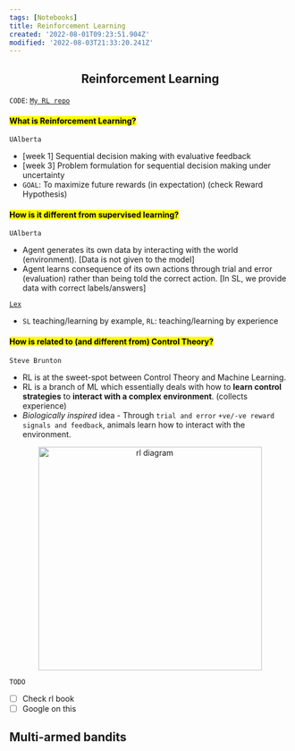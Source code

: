 ```yaml
---
tags: [Notebooks]
title: Reinforcement Learning
created: '2022-08-01T09:23:51.904Z'
modified: '2022-08-03T21:33:20.241Z'
---
```


## <center>Reinforcement Learning

`CODE`: [`My RL repo`](https://github.com/biswajitpawl/reinforcement-learning)

#### <mark>What is Reinforcement Learning?

`UAlberta`
* [week 1] Sequential decision making with evaluative feedback
* [week 3] Problem formulation for sequential decision making under uncertainty
* `GOAL`: To maximize future rewards (in expectation) (check Reward Hypothesis)

#### <mark>How is it different from supervised learning?

`UAlberta`
* Agent generates its own data by interacting with the world (environment). [Data is not given to the model]
* Agent learns consequence of its own actions through trial and error (evaluation) rather than being told the correct action. [In SL, we provide data with correct labels/answers]

[`Lex`][1]

* `SL` teaching/learning by example, `RL`: teaching/learning by experience

#### <mark>How is related to (and different from) Control Theory?

`Steve Brunton`
* RL is at the sweet-spot between Control Theory and Machine Learning.
* RL is a branch of ML which essentially deals with how to **learn control strategies** to **interact with a complex environment**. (collects experience)
* *Biologically inspired* idea - Through `trial and error` `+ve/-ve reward signals and feedback`, animals learn how to interact with the environment.

<p align='center'><img src='./rl-1.png' alt='rl diagram' style='right' width='400'/></p>
 
`TODO`
* [ ] Check rl book
* [ ] Google on this

Multi-armed bandits
-------------------

[1]: https://youtu.be/zR11FLZ-O9M






